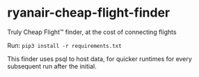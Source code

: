 # ryanair-cheap-flight-finder
Truly Cheap Flight™️ finder, at the cost of connecting flights

Run:
`pip3 install -r requirements.txt`

This finder uses psql to host data, for quicker runtimes for every subsequent run after the initial.